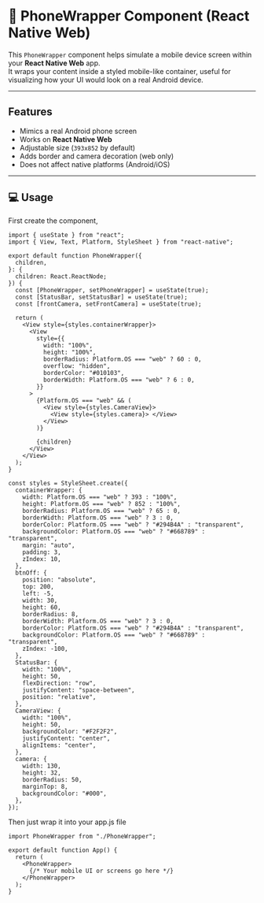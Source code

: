 # 📱 PhoneWrapper Component (React Native Web)

This `PhoneWrapper` component helps simulate a mobile device screen within your **React Native Web** app.  
It wraps your content inside a styled mobile-like container, useful for visualizing how your UI would look on a real Android device.

---

## Features

- Mimics a real Android phone screen
- Works on **React Native Web**
- Adjustable size (`393x852` by default)
- Adds border and camera decoration (web only)
- Does not affect native platforms (Android/iOS)

---

## 💻 Usage
First create the component, 

```tsx
import { useState } from "react";
import { View, Text, Platform, StyleSheet } from "react-native";

export default function PhoneWrapper({
  children,
}: {
  children: React.ReactNode;
}) {
  const [PhoneWrapper, setPhoneWrapper] = useState(true);
  const [StatusBar, setStatusBar] = useState(true);
  const [frontCamera, setFrontCamera] = useState(true);

  return (
    <View style={styles.containerWrapper}>
      <View
        style={{
          width: "100%",
          height: "100%",
          borderRadius: Platform.OS === "web" ? 60 : 0,
          overflow: "hidden",
          borderColor: "#010103",
          borderWidth: Platform.OS === "web" ? 6 : 0,
        }}
      >
        {Platform.OS === "web" && (
          <View style={styles.CameraView}>
            <View style={styles.camera}> </View>
          </View>
        )}

        {children}
      </View>
    </View>
  );
}

const styles = StyleSheet.create({
  containerWrapper: {
    width: Platform.OS === "web" ? 393 : "100%",
    height: Platform.OS === "web" ? 852 : "100%",
    borderRadius: Platform.OS === "web" ? 65 : 0,
    borderWidth: Platform.OS === "web" ? 3 : 0,
    borderColor: Platform.OS === "web" ? "#294B4A" : "transparent",
    backgroundColor: Platform.OS === "web" ? "#668789" : "transparent",
    margin: "auto",
    padding: 3,
    zIndex: 10,
  },
  btnOff: {
    position: "absolute",
    top: 200,
    left: -5,
    width: 30,
    height: 60,
    borderRadius: 8,
    borderWidth: Platform.OS === "web" ? 3 : 0,
    borderColor: Platform.OS === "web" ? "#294B4A" : "transparent",
    backgroundColor: Platform.OS === "web" ? "#668789" : "transparent",
    zIndex: -100,
  },
  StatusBar: {
    width: "100%",
    height: 50,
    flexDirection: "row",
    justifyContent: "space-between",
    position: "relative",
  },
  CameraView: {
    width: "100%",
    height: 50,
    backgroundColor: "#F2F2F2",
    justifyContent: "center",
    alignItems: "center",
  },
  camera: {
    width: 130,
    height: 32,
    borderRadius: 50,
    marginTop: 8,
    backgroundColor: "#000",
  },
});

```
Then just wrap it into your app.js file

```tsx
import PhoneWrapper from "./PhoneWrapper";

export default function App() {
  return (
    <PhoneWrapper>
      {/* Your mobile UI or screens go here */}
    </PhoneWrapper>
  );
}
```
